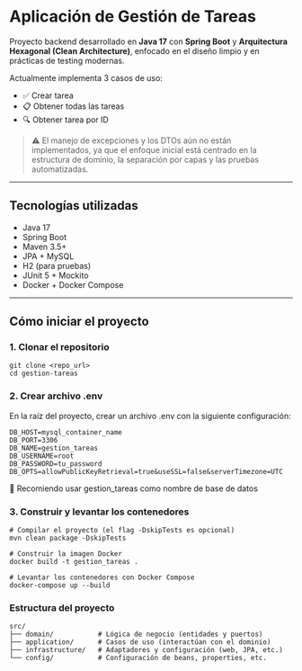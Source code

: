 # Aplicación de Gestión de Tareas

Proyecto backend desarrollado en **Java 17** con **Spring Boot** y **Arquitectura Hexagonal (Clean Architecture)**, enfocado en el diseño limpio y en prácticas de testing modernas.

Actualmente implementa 3 casos de uso:

- ✅ Crear tarea
- 📋 Obtener todas las tareas
- 🔍 Obtener tarea por ID

> ⚠️ El manejo de excepciones y los DTOs aún no están implementados, ya que el enfoque inicial está centrado en la estructura de dominio, la separación por capas y las pruebas automatizadas.

---

##  Tecnologías utilizadas

- Java 17
- Spring Boot
- Maven 3.5+
- JPA + MySQL
- H2 (para pruebas)
- JUnit 5 + Mockito
- Docker + Docker Compose

---

## Cómo iniciar el proyecto

### 1. Clonar el repositorio

```
git clone <repo_url>
cd gestion-tareas
```
### 2. Crear archivo .env
   En la raíz del proyecto, crear un archivo .env con la siguiente configuración:
```
DB_HOST=mysql_container_name
DB_PORT=3306
DB_NAME=gestion_tareas
DB_USERNAME=root
DB_PASSWORD=tu_password
DB_OPTS=allowPublicKeyRetrieval=true&useSSL=false&serverTimezone=UTC
```
📌 Recomiendo usar gestion_tareas como nombre de base de datos
### 3. Construir y levantar los contenedores
```
# Compilar el proyecto (el flag -DskipTests es opcional)
mvn clean package -DskipTests

# Construir la imagen Docker
docker build -t gestion_tareas .

# Levantar los contenedores con Docker Compose
docker-compose up --build
```
### Estructura del proyecto
```
src/
├── domain/           # Lógica de negocio (entidades y puertos)
├── application/      # Casos de uso (interactúan con el dominio)
├── infrastructure/   # Adaptadores y configuración (web, JPA, etc.)
└── config/           # Configuración de beans, properties, etc.
```
